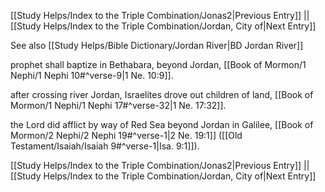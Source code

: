 [[Study Helps/Index to the Triple Combination/Jonas2|Previous Entry]]  ||  [[Study Helps/Index to the Triple Combination/Jordan, City of|Next Entry]]

 See also [[Study Helps/Bible Dictionary/Jordan River|BD Jordan River]]

 prophet shall baptize in Bethabara, beyond Jordan, [[Book of Mormon/1 Nephi/1 Nephi 10#^verse-9|1 Ne. 10:9]].

 after crossing river Jordan, Israelites drove out children of land, [[Book of Mormon/1 Nephi/1 Nephi 17#^verse-32|1 Ne. 17:32]].

 the Lord did afflict by way of Red Sea beyond Jordan in Galilee, [[Book of Mormon/2 Nephi/2 Nephi 19#^verse-1|2 Ne. 19:1]] ([[Old Testament/Isaiah/Isaiah 9#^verse-1|Isa. 9:1]]).

[[Study Helps/Index to the Triple Combination/Jonas2|Previous Entry]]  ||  [[Study Helps/Index to the Triple Combination/Jordan, City of|Next Entry]]